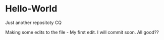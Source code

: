 # Hello-World
Just another repositoty CQ

Making some edits to the file - My first edit. I will commit soon. 
All good?? 
